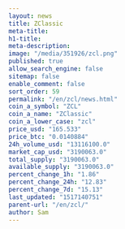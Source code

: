 ```yaml
---
layout: news
title: ZClassic
meta-title: 
h1-title: 
meta-description: 
image: "/media/351926/zcl.png"
published: true
allow_search_engine: false
sitemap: false
enable_comment: false
sort_order: 59
permalink: "/en/zcl/news.html"
coin_a_symbol: "ZCL"
coin_a_name: "ZClassic"
coin_a_lower_case: "zcl"
price_usd: "165.533"
price_btc: "0.0140884"
24h_volume_usd: "13116100.0"
market_cap_usd: "3190063.0"
total_supply: "3190063.0"
available_supply: "3190063.0"
percent_change_1h: "1.86"
percent_change_24h: "12.83"
percent_change_7d: "15.13"
last_updated: "1517140751"
parent-url: "/en/zcl/"
author: Sam
---
```


